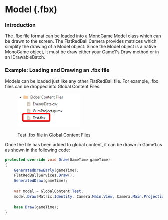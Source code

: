 # Model (.fbx)

### Introduction

The .fbx file format can be loaded into a MonoGame Model class which can be drawn to the screen. The FlatRedBall Camera provides matrices which simplify the drawing of a Model object. Since the Model object is a native MonoGame object, it must be draw either your Game1's Draw method or in an IDrawableBatch.

### Example: Loading and Drawing an .fbx file

Models can be loaded just like any other FlatRedBall file. For example, .fbx files can be dropped into Global Content Files.

<figure><img src="../../.gitbook/assets/image.png" alt=""><figcaption><p>Test .fbx file in Global Content Files</p></figcaption></figure>

Once the file has been added to global content, it can be drawn in Game1.cs as shown in the following code:

```csharp
protected override void Draw(GameTime gameTime)
{
    GeneratedDrawEarly(gameTime);
    FlatRedBallServices.Draw();
    GeneratedDraw(gameTime);

    var model = GlobalContent.Test;
    model.Draw(Matrix.Identity, Camera.Main.View, Camera.Main.Projection);

    base.Draw(gameTime);
}
```

